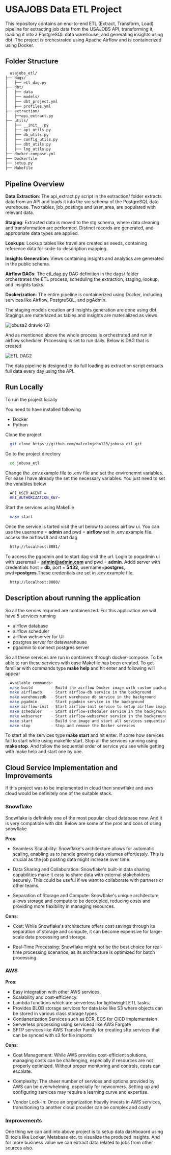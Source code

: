 
# USAJOBS Data ETL Project

This repository contains an end-to-end ETL (Extract, Transform, Load) pipeline for extracting job data from the USAJOBS API, transforming it, loading it into a PostgreSQL data warehouse, and generating insights using dbt. The project is orchestrated using Apache Airflow and is containerized using Docker.



## Folder Structure

```bash
  usajobs_etl/  
├── dags/    
│   ├── etl_dag.py
├── dbt/
│   ├── data
│   ├── models/
│   ├── dbt_project.yml
│   ├── profiles.yml
├── extraction/          
│   ├──api_extract.py
├── utils/          
│   ├── __init__.py
│   ├── api_utils.py
│   ├── db_utils.py
│   ├── config_utils.py
│   ├── dbt_utils.py
│   ├── log_utils.py
├── docker-compose.yml
├── Dockerfile          
├── setup.py
├── Makefile
```
## Pipeline Overview

**Data Extraction**: The api_extract.py script in the extraction/ folder extracts data from an API and loads it into the src schema of the PostgreSQL data warehouse. Two tables, job_postings and user_area, are populated with relevant data.

**Staging**: Extracted data is moved to the stg schema, where data cleaning and transformation are performed. Distinct records are generated, and appropriate data types are applied.

**Lookups**: Lookup tables like travel are created as seeds, containing reference data for code-to-description mapping.

**Insights Generation**: Views containing insights and analytics are generated in the public schema.

**Airflow DAGs**: The etl_dag.py DAG definition in the dags/ folder orchestrates the ETL process, scheduling the extraction, staging, lookup, and insights tasks.

**Dockerization**: The entire pipeline is containerized using Docker, including services like Airflow, PostgreSQL, and pgAdmin.

The staging models creation and insights generation are done using dbt. Stagings are materiazed as tables and insights are materialized as views.

![jobusa2 drawio (3)](https://github.com/malcolmjohn123/jobusa_etl/assets/20333666/7701ef5f-87e7-4c0f-8496-ae3542f8fcf7)

And as mentioned above the whole process is orchestrated and run in airflow scheduler. Prcoessing is set to run daily. Below is DAG that is created

![ETL DAG2](https://github.com/malcolmjohn123/jobusa_etl/assets/20333666/a3e77779-2e24-46a6-bd73-3c29723df22b)


The data pipeline is designed to do full loading as extraction script extracts full data every day using the API.
## Run Locally

To run the project locally

You need to have installed following

- Docker
- Python

Clone the project

```bash
  git clone https://github.com/malcolmjohn123/jobusa_etl.git
```

Go to the project directory

```bash
  cd jobusa_etl
```

Change the .env.example file to .env file and set the environemnt variables. For ease I have already the set the necessary variables. You just need to set the veraibles below

```bash
  API_USER_AGENT = 
  API_AUTHORIZATION_KEY= 
```

Start the services using Makefile

```bash
  make start
```
Once the service is tarted  visit the url below to access airflow ui. You can use the username = **admin** and pwd = **airflow** set in .env.example file. access the airflowUI and start dag

```bash
  http://localhost:8081/
```

To access the pgadmin and to start dag visit the url. Login to pogadmin ui with useremail = **admin@admin.com** and pwd = **admin**. Addd server with credentials host = **db**, port = **5432**, username=**postgres**, pwd=**postgres**.These credentials are set in .env.example file.

```bash
  http://localhost:8080/
```

## Description about running the application

So all the servies requried are containerized. For this application we will have 5 services running

- airflow database
- airflow scheduler
- airflow webserver for UI
- postgres server for datawarehouse
- pgadmin to connect postgres server

So all these services are run in containers through docker-compose. To be able to run these services with ease Makefile has been created. To get familiar with commands type **make help** and hit enter and following will appear

```bash
  Available commands:
  make build        - Build the airflow Docker image with custom packages
  make airflowdb    - Start airflow-db service in the background
  make warehousedb  - Start warehouse db service in the background
  make pgadmin      - Start pgadmin service in the background
  make airflow-init - Start airflow-init service to setup airflow image and create users
  make scheduler    - Start airflow-scheduler service in the background
  make webserver    - Start airflow-webserver service in the background
  make start        - Build the image and start all services sequentially
  make stop         - Stop and remove the Docker services
```

To start all the services type **make start** and hit enter. If some how services fail to start while using makefile start. Stop all the services running using **make stop**. And follow the sequential order of service you see while getting with make help and start one by one.

## Cloud Service Implementation and Improvements

If this project was to be implemented in cloud then snowflake and aws cloud would be definitely one of the suitable stack. 

### Snowflake

Snowflake is definitely one of the most popular cloud database now. And it is very compatible with dbt. 
Below are some of the pros and cons of using snowflake

**Pros**:

- Seamless Scalability: 
Snowflake's architecture allows for automatic scaling, enabling us to handle growing data volumes effortlessly. 
This is crucial as the job posting data might increase over time.

- Data Sharing and Collaboration: 
Snowflake's built-in data sharing capabilities make it easy to share data with external stakeholders securely. 
This could be useful if we want to collaborate with partners or other teams.

- Separation of Storage and Compute: 
Snowflake's unique architecture allows storage and compute to be decoupled, reducing costs and providing more flexibility in managing resources.

**Cons**:

- Cost: While Snowflake's architecture offers cost savings through its separation of storage and compute, it can become expensive for large-scale data processing and storage. 

- Real-Time Processing: Snowflake might not be the best choice for real-time processing scenarios, as its architecture is optimized for batch processing.

### AWS

**Pros**:

- Easy integration with other AWS services.
- Scalability and cost-efficiency.
- Lambda functions which are serverless for lightweight ETL tasks.
- Provides BLOB storage services for data lake like S3 where objects can be stored in various class storage types
- Contianerization Services such as ECR, ECS for CICD implementaion 
- Serverless processing using servicesd like AWS Fargate
- SFTP services like AWS Transfer Family for creating sftp services that can be synced with s3 for file imports


**Cons**:

- Cost Management: While AWS provides cost-efficient solutions, managing costs can be challenging, especially if resources are not properly optimized. Without proper monitoring and controls, costs can escalate.

- Complexity: The sheer number of services and options provided by AWS can be overwhelming, especially for newcomers. Setting up and configuring services may require a learning curve and expertise.

- Vendor Lock-In: Once an organization heavily invests in AWS services, transitioning to another cloud provider can be complex and costly

### Improvements
One thing we can add into above project is to setup data dashboaord using BI tools like Looker, Metabase etc. to visualize the produced insights. And for more business value we can extract data related to jobs from other sources also.



